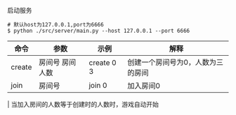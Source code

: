启动服务
```
# 默认host为127.0.0.1,port为6666
$ python ./src/server/main.py --host 127.0.0.1 --port 6666
```
命令|参数|示例|解释
--|--|--|--
create|房间号 房间人数|create 0 3|创建一个房间号为0，人数为三的房间
join|房间号|join 0|加入房间0

| 当加入房间的人数等于创建时的人数时，游戏自动开始